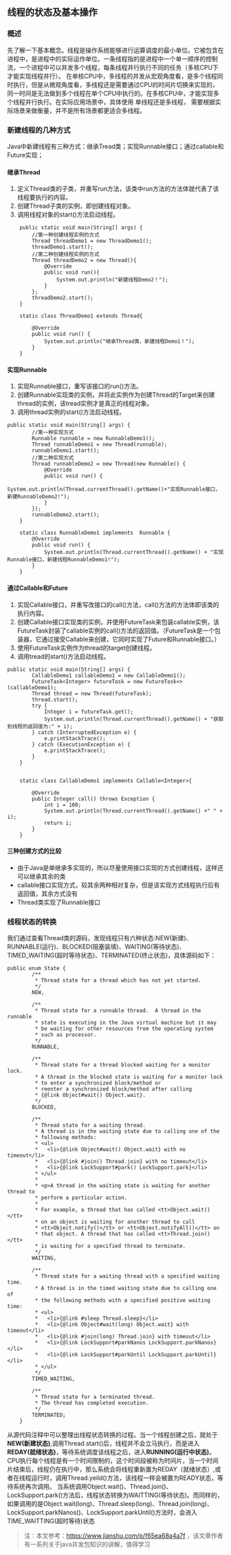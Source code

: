 ## 线程的状态及基本操作 ##

### 概述 ###
先了解一下基本概念。线程是操作系统能够进行运算调度的最小单位。它被包含在进程中，是进程中的实际运作单位。一条线程指的是进程中一个单一顺序的控制流，一个进程中可以并发多个线程，每条线程并行执行不同的任务（多核CPU下才能实现线程并行）。
在单核CPU中，多线程的并发从宏观角度看，是多个线程同时执行，但是从微观角度看，多线程还是需要通过CPU的时间片切换来实现的，同一时间是无法做到多个线程在单个CPU中执行的。在多核CPU中，才能实现多个线程并行执行。在实际应用场景中，具体使用
单线程还是多线程， 需要根据实际场景来做衡量，并不是所有场景都更适合多线程。

### 新建线程的几种方式 ###
Java中新建线程有三种方式：继承Tread类；实现Runnable接口；通过callable和Future实现；

#### 继承Thread ####
1. 定义Thread类的子类，并重写run方法，该类中run方法的方法体就代表了该线程要执行的内容。
2. 创建Thread子类的实例，即创建线程对象。
3. 调用线程对象的start()方法启动线程。
```
    public static void main(String[] args) {
        //第一种创建线程实例的方式
        Thread threadDemo1 = new ThreadDemo1();
        threadDemo1.start();
        //第二种创建线程实例的方式
        Thread threadDemo2 = new Thread(){
            @Override
            public void run(){
                System.out.println("新建线程Demo2！");
            }
        };
        threadDemo2.start();
    }

    static class ThreadDemo1 extends Thread{

        @Override
        public void run() {
            System.out.println("继承Thread类，新建线程Demo1！");
        }
    }
```

#### 实现Runnable ####
1. 实现Runnable接口，重写该接口的run()方法。
2. 创建Runnable实现类的实例，并将此实例作为创建Thread的Target来创建thread的实例，该tread实例才是真正的线程对象。
3. 调用thread实例的start()方法启动线程。
```
public static void main(String[] args) {
        //第一种实现方式
        Runnable runnable = new RunnableDemo1();
        Thread runnableDemo1 = new Thread(runnable);
        runnableDemo1.start();
        //第二种实现方式
        Thread runnableDemo2 = new Thread(new Runnable() {
            @Override
            public void run() {
                System.out.println(Thread.currentThread().getName()+"实现Runnable接口，新建RunnableDemo2!");
            }
        });
        runnableDemo2.start();
    }

    static class RunnableDemo1 implements  Runnable {
        @Override
        public void run() {
            System.out.println(Thread.currentThread().getName() + "实现Runnable接口，新建线程RunnableDemo1!");
        }
    }
```

#### 通过Callable和Future ####
1. 实现Callable接口，并重写改接口的call()方法，call()方法的方法体即该类的执行内容。
2. 创建Callable接口实现类的实例，并使用FutureTask来包装callable实例，该FutureTask封装了callable实例的call()方法的返回值。（FutureTask是一个包装器，它通过接受Callable来创建，它同时实现了Future和Runnable接口。）
3. 使用FutureTask实例作为thread的target创建线程。
4. 调用tread的start()方法启动线程。
```
public static void main(String[] args) {
        CallableDemo1 callableDemo1 = new CallableDemo1();
        FutureTask<Integer> futureTask = new FutureTask<>(callableDemo1);
        Thread thread = new Thread(futureTask);
        thread.start();
        try {
            Integer i = futureTask.get();
            System.out.println(Thread.currentThread().getName() + "获取到线程的返回值为:" + i);
        } catch (InterruptedException e) {
            e.printStackTrace();
        } catch (ExecutionException e) {
            e.printStackTrace();
        }
    }


    static class CallableDemo1 implements Callable<Integer>{

        @Override
        public Integer call() throws Exception {
            int i = 100;
            System.out.println(Thread.currentThread().getName() +" " + i);
            return i;
        }
    }

```

#### 三种创建方式的比较 ####
+ 由于Java是单继承多实现的，所以尽量使用接口实现的方式创建线程，这样还可以继承其余的类
+ callable接口实现方式，较其余两种相对复杂，但是该实现方式线程执行后有返回值，其余方式没有
+ Thread类实现了Runnable接口

### 线程状态的转换 ###
我们通过查看Thread类的源码，发现线程只有六种状态:NEW(新建)、RUNNABLE(运行)、BLOCKED(阻塞装填)、WAITING(等待状态)、TIMED_WAITING(超时等待状态)、TERMINATED(终止状态)，具体源码如下：
```
public enum State {
        /**
         * Thread state for a thread which has not yet started.
         */
        NEW,

        /**
         * Thread state for a runnable thread.  A thread in the runnable
         * state is executing in the Java virtual machine but it may
         * be waiting for other resources from the operating system
         * such as processor.
         */
        RUNNABLE,

        /**
         * Thread state for a thread blocked waiting for a monitor lock.
         * A thread in the blocked state is waiting for a monitor lock
         * to enter a synchronized block/method or
         * reenter a synchronized block/method after calling
         * {@link Object#wait() Object.wait}.
         */
        BLOCKED,

        /**
         * Thread state for a waiting thread.
         * A thread is in the waiting state due to calling one of the
         * following methods:
         * <ul>
         *   <li>{@link Object#wait() Object.wait} with no timeout</li>
         *   <li>{@link #join() Thread.join} with no timeout</li>
         *   <li>{@link LockSupport#park() LockSupport.park}</li>
         * </ul>
         *
         * <p>A thread in the waiting state is waiting for another thread to
         * perform a particular action.
         *
         * For example, a thread that has called <tt>Object.wait()</tt>
         * on an object is waiting for another thread to call
         * <tt>Object.notify()</tt> or <tt>Object.notifyAll()</tt> on
         * that object. A thread that has called <tt>Thread.join()</tt>
         * is waiting for a specified thread to terminate.
         */
        WAITING,

        /**
         * Thread state for a waiting thread with a specified waiting time.
         * A thread is in the timed waiting state due to calling one of
         * the following methods with a specified positive waiting time:
         * <ul>
         *   <li>{@link #sleep Thread.sleep}</li>
         *   <li>{@link Object#wait(long) Object.wait} with timeout</li>
         *   <li>{@link #join(long) Thread.join} with timeout</li>
         *   <li>{@link LockSupport#parkNanos LockSupport.parkNanos}</li>
         *   <li>{@link LockSupport#parkUntil LockSupport.parkUntil}</li>
         * </ul>
         */
        TIMED_WAITING,

        /**
         * Thread state for a terminated thread.
         * The thread has completed execution.
         */
        TERMINATED;
    }

```
从源代码注释中可以整理出线程状态转换的过程。当一个线程创建之后，就处于**NEW(新建状态)**,调用Thread.start()后，线程并不会立马执行，而是进入**REDAY(就绪状态)**，等待系统调度该线程之后，进入**RUNNING(运行中状态)**。
CPU执行每个线程是有一个时间限制的，这个时间段被称为时间片，当一个时间片结束后，线程仍在执行中，那么系统会将线程重新置为REDAY（就绪状态）,或者在线程运行时，调用Thread.yeild()方法，该线程一样会被置为READY状态，等待系统再次调用。
当系统调用Object.wait()、Thread.join()、LockSupport.park()方法后，线程状态转换为WAITTING(等待状态)。而同样的，如果调用的是Object.wait(long)、Thread.sleep(long)、Thread.join(long)、LockSupport.parkNanos()、LockSupport.parkUntil()方法时，会进入TIME_WAITTING(超时等待)状态

>注：本文参考：https://www.jianshu.com/p/f65ea68a4a7f ，该文章作者有一系列关于java并发包知识的讲解，值得学习